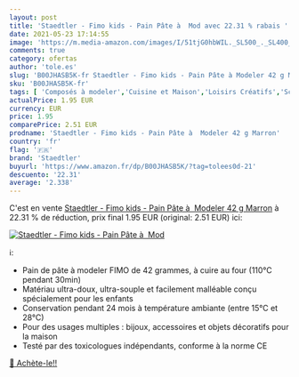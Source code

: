 ```yaml
---
layout: post
title: 'Staedtler - Fimo kids - Pain Pâte à  Mod avec 22.31 % rabais '
date: 2021-05-23 17:14:55
image: 'https://m.media-amazon.com/images/I/51tjG0hbWIL._SL500_._SL400_.jpg'
comments: true
category: ofertas
author: 'tole.es'
slug: 'B00JHASB5K-fr Staedtler - Fimo kids - Pain Pâte à Modeler 42 g Marron'
sku: 'B00JHASB5K-fr'
tags: [ 'Composés à modeler','Cuisine et Maison','Loisirs Créatifs','Sculpture','staedtler', ]
actualPrice: 1.95 EUR
currency: EUR
price: 1.95
comparePrice: 2.51 EUR
prodname: 'Staedtler - Fimo kids - Pain Pâte à  Modeler 42 g Marron'
country: 'fr'
flag: '🇫🇷'
brand: 'Staedtler'
buyurl: 'https://www.amazon.fr/dp/B00JHASB5K/?tag=tolees0d-21'
descuento: '22.31'
average: '2.338'
---
```


C'est en vente [Staedtler - Fimo kids - Pain Pâte à  Modeler 42 g Marron](https://www.amazon.fr/dp/B00JHASB5K/?tag=tolees0d-21)  à  22.31 % de réduction, prix final  1.95 EUR (original: 2.51 EUR) ici:

[![Staedtler - Fimo kids - Pain Pâte à  Mod](https://m.media-amazon.com/images/I/51tjG0hbWIL._SL500_._SL400_.jpg)](https://www.amazon.fr/dp/B00JHASB5K/?tag=tolees0d-21)

ℹ️:

- Pain de pâte à modeler FIMO de 42 grammes, à cuire au four (110°C pendant 30min)
- Matériau ultra-doux, ultra-souple et facilement malléable conçu spécialement pour les enfants
- Conservation pendant 24 mois à température ambiante (entre 15°C et 28°C)
- Pour des usages multiples : bijoux, accessoires et objets décoratifs pour la maison
- Testé par des toxicologues indépendants, conforme à la norme CE

[🛒 Achète-le!!](https://www.amazon.fr/dp/B00JHASB5K/?tag=tolees0d-21)

